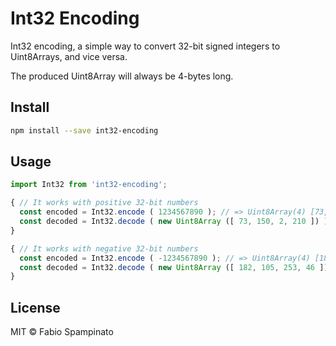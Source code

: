 # Int32 Encoding

Int32 encoding, a simple way to convert 32-bit signed integers to Uint8Arrays, and vice versa.

The produced Uint8Array will always be 4-bytes long.

## Install

```sh
npm install --save int32-encoding
```

## Usage

```ts
import Int32 from 'int32-encoding';

{ // It works with positive 32-bit numbers
  const encoded = Int32.encode ( 1234567890 ); // => Uint8Array(4) [73, 150, 2, 210]
  const decoded = Int32.decode ( new Uint8Array ([ 73, 150, 2, 210 ]) ); // => 1234567890
}

{ // It works with negative 32-bit numbers
  const encoded = Int32.encode ( -1234567890 ); // => Uint8Array(4) [182, 105, 253, 46]
  const decoded = Int32.decode ( new Uint8Array ([ 182, 105, 253, 46 ]) ); // => -1234567890
}
```

## License

MIT © Fabio Spampinato
